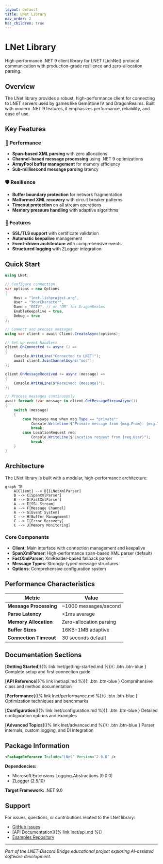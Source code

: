 ```yaml
---
layout: default
title: LNet Library
nav_order: 2
has_children: true
---
```


# LNet Library

High-performance .NET 9 client library for LNET (LichNet) protocol communication with production-grade resilience and zero-allocation parsing.

## Overview

The LNet library provides a robust, high-performance client for connecting to LNET servers used by games like GemStone IV and DragonRealms. Built with modern .NET 9 features, it emphasizes performance, reliability, and ease of use.

## Key Features

### 🚀 Performance
- **Span-based XML parsing** with zero allocations
- **Channel-based message processing** using .NET 9 optimizations
- **ArrayPool buffer management** for memory efficiency
- **Sub-millisecond message parsing** latency

### 🛡️ Resilience
- **Buffer boundary protection** for network fragmentation
- **Malformed XML recovery** with circuit breaker patterns
- **Timeout protection** on all stream operations
- **Memory pressure handling** with adaptive algorithms

### 🔧 Features
- **SSL/TLS support** with certificate validation
- **Automatic keepalive** management
- **Event-driven architecture** with comprehensive events
- **Structured logging** with ZLogger integration

## Quick Start

```csharp
using LNet;

// Configure connection
var options = new Options
{
    Host = "lnet.lichproject.org",
    User = "YourCharacter",
    Game = "GSIV", // or "DR" for DragonRealms
    EnableKeepalive = true,
    Debug = true
};

// Connect and process messages
using var client = await Client.CreateAsync(options);

// Set up event handlers
client.OnConnected += async () => 
{
    Console.WriteLine("Connected to LNET!");
    await client.JoinChannelAsync("ooc");
};

client.OnMessageReceived += async (message) =>
{
    Console.WriteLine($"Received: {message}");
};

// Process messages continuously
await foreach (var message in client.GetMessageStreamAsync())
{
    switch (message)
    {
        case Message msg when msg.Type == "private":
            Console.WriteLine($"Private message from {msg.From}: {msg.Text}");
            break;
        case LocationRequest req:
            Console.WriteLine($"Location request from {req.User}");
            break;
    }
}
```

## Architecture

The LNet library is built with a modular, high-performance architecture:

```mermaid
graph TB
    A[Client] --> B[ILNetXmlParser]
    B --> C[SpanXmlParser]
    B --> D[FastXmlParser]
    A --> E[SSL Stream]
    A --> F[Message Channel]
    A --> G[Event System]
    C --> H[Buffer Management]
    C --> I[Error Recovery]
    C --> J[Memory Monitoring]
```

### Core Components

- **Client**: Main interface with connection management and keepalive
- **SpanXmlParser**: High-performance span-based XML parser (default)
- **FastXmlParser**: XmlReader-based fallback parser
- **Message Types**: Strongly-typed message structures
- **Options**: Comprehensive configuration system

## Performance Characteristics

| Metric | Value |
|--------|-------|
| **Message Processing** | ~1000 messages/second |
| **Parse Latency** | <1ms average |
| **Memory Allocation** | Zero-allocation parsing |
| **Buffer Sizes** | 16KB-1MB adaptive |
| **Connection Timeout** | 30 seconds default |

## Documentation Sections

<div class="code-example" markdown="1">

[**Getting Started**]({% link lnet/getting-started.md %}){: .btn .btn-blue }
Complete setup and first connection guide

</div>

<div class="code-example" markdown="1">

[**API Reference**]({% link lnet/api.md %}){: .btn .btn-blue }
Comprehensive class and method documentation

</div>

<div class="code-example" markdown="1">

[**Performance**]({% link lnet/performance.md %}){: .btn .btn-blue }
Optimization techniques and benchmarks

</div>

<div class="code-example" markdown="1">

[**Configuration**]({% link lnet/configuration.md %}){: .btn .btn-blue }
Detailed configuration options and examples

</div>

<div class="code-example" markdown="1">

[**Advanced Topics**]({% link lnet/advanced.md %}){: .btn .btn-blue }
Parser internals, custom logging, and DI integration

</div>

## Package Information

```xml
<PackageReference Include="LNet" Version="2.0.0" />
```

**Dependencies:**
- Microsoft.Extensions.Logging.Abstractions (9.0.0)
- ZLogger (2.5.10)

**Target Framework:** .NET 9.0

## Support

For issues, questions, or contributions related to the LNet library:

- [GitHub Issues](https://github.com/yourusername/lnet-discord-bridge/issues)
- [API Documentation]({% link lnet/api.md %})
- [Examples Repository](https://github.com/yourusername/lnet-discord-bridge/tree/main/examples)

---

*Part of the LNET-Discord Bridge educational project exploring AI-assisted software development.*